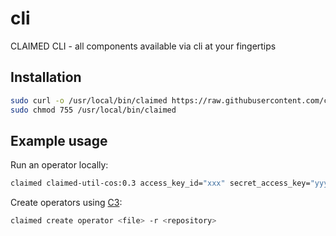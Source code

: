 # cli
CLAIMED CLI - all components available via cli at your fingertips

## Installation

```bash
sudo curl -o /usr/local/bin/claimed https://raw.githubusercontent.com/claimed-framework/cli/main/claimed  
sudo chmod 755 /usr/local/bin/claimed
```

## Example usage
Run an operator locally:
```bash
claimed claimed-util-cos:0.3 access_key_id="xxx" secret_access_key="yyy" endpoint="https://s3.us-east.cloud-object-storage.appdomain.cloud" bucket_name="era5-cropscape-zarr" path="/" recursive=True operation=ls
```

Create operators using [C3](https://github.com/claimed-framework/c3):
```bash
claimed create operator <file> -r <repository>
```

